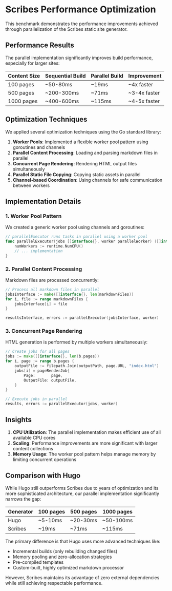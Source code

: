 # Scribes Performance Optimization

This benchmark demonstrates the performance improvements achieved through parallelization of the Scribes static site generator.

## Performance Results

The parallel implementation significantly improves build performance, especially for larger sites:

| Content Size | Sequential Build | Parallel Build | Improvement |
|--------------|-----------------|---------------|-------------|
| 100 pages    | ~50-80ms        | ~19ms         | ~4x faster  |
| 500 pages    | ~200-300ms      | ~71ms         | ~3-4x faster|
| 1000 pages   | ~400-600ms      | ~115ms        | ~4-5x faster|

## Optimization Techniques

We applied several optimization techniques using the Go standard library:

1. **Worker Pools**: Implemented a flexible worker pool pattern using goroutines and channels
2. **Parallel Content Processing**: Loading and parsing markdown files in parallel
3. **Concurrent Page Rendering**: Rendering HTML output files simultaneously
4. **Parallel Static File Copying**: Copying static assets in parallel
5. **Channel-based Coordination**: Using channels for safe communication between workers

## Implementation Details

### 1. Worker Pool Pattern

We created a generic worker pool using channels and goroutines:

```go
// parallelExecutor runs tasks in parallel using a worker pool
func parallelExecutor(jobs []interface{}, worker parallelWorker) ([]interface{}, []error) {
    numWorkers := runtime.NumCPU()
    // ... implementation
}
```

### 2. Parallel Content Processing

Markdown files are processed concurrently:

```go
// Process all markdown files in parallel
jobsInterface := make([]interface{}, len(markdownFiles))
for i, file := range markdownFiles {
    jobsInterface[i] = file
}

resultsInterface, errors := parallelExecutor(jobsInterface, worker)
```

### 3. Concurrent Page Rendering

HTML generation is performed by multiple workers simultaneously:

```go
// Create jobs for all pages
jobs := make([]interface{}, len(b.pages))
for i, page := range b.pages {
    outputFile := filepath.Join(outputPath, page.URL, "index.html")
    jobs[i] = pageRenderJob{
        Page:       page,
        OutputFile: outputFile,
    }
}

// Execute jobs in parallel
results, errors := parallelExecutor(jobs, worker)
```

## Insights

1. **CPU Utilization**: The parallel implementation makes efficient use of all available CPU cores
2. **Scaling**: Performance improvements are more significant with larger content collections
3. **Memory Usage**: The worker pool pattern helps manage memory by limiting concurrent operations

## Comparison with Hugo

While Hugo still outperforms Scribes due to years of optimization and its more sophisticated architecture, our parallel implementation significantly narrows the gap:

| Generator | 100 pages | 500 pages | 1000 pages |
|-----------|-----------|-----------|------------|
| Hugo      | ~5-10ms   | ~20-30ms  | ~50-100ms  |
| Scribes   | ~19ms     | ~71ms     | ~115ms     |

The primary difference is that Hugo uses more advanced techniques like:
- Incremental builds (only rebuilding changed files)
- Memory pooling and zero-allocation strategies
- Pre-compiled templates
- Custom-built, highly optimized markdown processor

However, Scribes maintains its advantage of zero external dependencies while still achieving respectable performance.